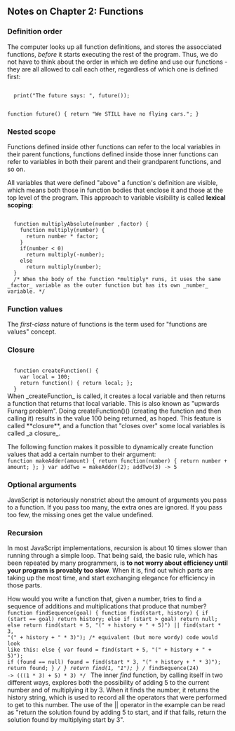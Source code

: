 ## Notes on Chapter 2: Functions

### Definition order

The computer looks up all function definitions, and stores the assocciated functions, _before_ it starts executing the rest of the program. Thus, we do not have to think about the order in which we define and use our functions - they are all allowed to call each other, regardless of which one is defined first:

<code>
  print("The future says: ", future());

  function future() {
    return "We STILL have no flying cars.";
  }
</code>

### Nested scope

Functions defined inside other functions can refer to the local variables in their parent functions, functions defined inside those inner functions can refer to variables in both their parent and their grandparent functions, and so on.

All variables that were defined "above" a function's definition are visible, which means both those in function bodies that enclose it and those at the top level of the program. This approach to variable visibility is called __lexical scoping__:

<code>
  function multiplyAbsolute(number ,factor) {
    function multiply(number) {
      return number * factor;
    }
    if(number < 0)
      return multiply(-number);
    else
      return multiply(number);
  }
  /* When the body of the function *multiply* runs, it uses the same _factor_ variable as the outer function but has its own _number_ variable. */
</code>

### Function values

The _first-class_ nature of functions is the term used for "functions are values" concept.

### Closure

<code>
  function createFunction() {
    var local = 100;
    return function() { return local; };
  }
</code>
When _createFunction_ is called, it creates a local variable and then returns a function that returns that local variable. This is also known as "upwards Funarg problem".
Doing createFunction()() (creating the function and then calling it) results in the value 100 being returned, as hoped.
This feature is called **closure**, and a function that "closes over" some local variables is called _a closure_.

The following function makes it possible to dynamically create function values that add a certain number to their argument:
<code>
  function makeAdder(amount) {
    return function(number) {
      return number + amount;
    };
  }
  var addTwo = makeAdder(2);
  addTwo(3) -> 5
</code>

### Optional arguments

JavaScript is notoriously nonstrict about the amount of arguments you pass to a function. If you pass too many, the extra ones are ignored. If you pass too few, the missing ones get the value undefined.

### Recursion

In most JavaScript implementations, recursion is about 10 times slower than running through a simple loop. That being said, the basic rule, which has been repeated by many programmers, is **to not worry about efficiency until your program is provably too slow**. When it is, find out which parts are taking up the most time, and start exchanging elegance for efficiency in those parts.

How would you write a function that, given a number, tries to find a sequence of additions and multiplications that produce that number?
<code>
  function findSequence(goal) {
    function find(start, history) {
      if (start == goal)
        return history;
      else if (start > goal)
        return null;
      else
        return find(start + 5, "(" + history + " + 5)") || find(start * 3, "(" + history + " * 3)");
      /*
        equivalent (but more wordy) code would look like this:
        else {
          var found = find(start + 5, "(" + history + " + 5)");
          if (found == null)
            found = find(start * 3, "(" + history + " * 3)");
          return found;
        }
      */
    }
    return find(1, "1");
  }
  /* findSequence(24) -> (((1 * 3) + 5) * 3) */
</code>
The inner _find_ function, by calling itself in two different ways, explores both the possibility of adding 5 to the current number and of multiplying it by 3. When it finds the number, it returns the history string, which is used to record all the operators that were performed to get to this number. The use of the || operator in the example can be read as "return the solution found by adding 5 to start, and if that fails, return the solution found by multiplying start by 3".